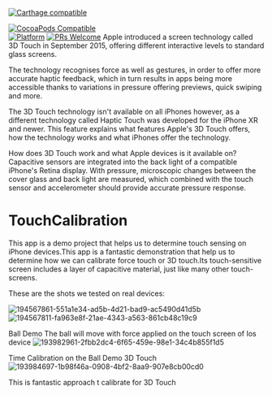 [![Carthage compatible](https://img.shields.io/badge/Carthage-compatible-4BC51D.svg?style=flat)](https://github.com/Carthage/Carthage)

[![CocoaPods Compatible](https://img.shields.io/cocoapods/v/EZSwiftExtensions.svg)](https://img.shields.io/cocoapods/v/LFAlertController.svg)  
[![Platform](https://img.shields.io/cocoapods/p/LFAlertController.svg?style=flat)](http://cocoapods.org/pods/LFAlertController)
[![PRs Welcome](https://img.shields.io/badge/PRs-welcome-brightgreen.svg?style=flat-square)](http://makeapullrequest.com)
Apple introduced a screen technology called 3D Touch in September 2015, offering different interactive levels to standard glass screens.

The technology recognises force as well as gestures, in order to offer more accurate haptic feedback, which in turn results in apps being more accessible thanks to variations in pressure offering previews, quick swiping and more.

The 3D Touch technology isn't available on all iPhones however, as a different technology called Haptic Touch was developed for the iPhone XR and newer. This feature explains what features Apple's 3D Touch offers, how the technology works and what iPhones offer the technology.


How does 3D Touch work and what Apple devices is it available on?
Capacitive sensors are integrated into the back light of a compatible iPhone's Retina display. With pressure, microscopic changes between the cover glass and back light are measured, which combined with the touch sensor and accelerometer should provide accurate pressure response.




# TouchCalibration
This app is a demo project that helps us to determine touch sensing on iPhone devices.This app is a fantastic demonstration that help us to determine how we can calibrate force touch or 3D touch.Its touch-sensitive screen includes a layer of capacitive material, just like many other touch-screens.

These are the shots we tested on real devices:

![194567861-551a1e34-ad5b-4d21-bad9-ac5490d41d5b](https://user-images.githubusercontent.com/25474407/206586000-66324c8c-7cef-4f83-a120-518ed074f50c.gif)
![194567811-fa963e8f-21ae-4343-a563-861cb48c19c9](https://user-images.githubusercontent.com/25474407/206586048-e4881b6b-cbba-4ba7-8bf1-8e361727cf9e.gif)



Ball Demo
The ball will move with force applied on the touch screen of Ios device
![193982961-2fbb2dc4-6f65-459e-98e1-34c4b855f1d5](https://user-images.githubusercontent.com/25474407/206585801-09765912-cd23-40c8-80c3-818df843ca36.gif)


Time Calibration on the Ball Demo 3D Touch
![193984697-1b98f46a-0908-4bf2-8aa9-907e8cb00cd0](https://user-images.githubusercontent.com/25474407/206590588-6c17f75c-aa9e-44bb-b350-d18bc8a25867.gif)

This is fantastic approach t calibrate for 3D Touch
